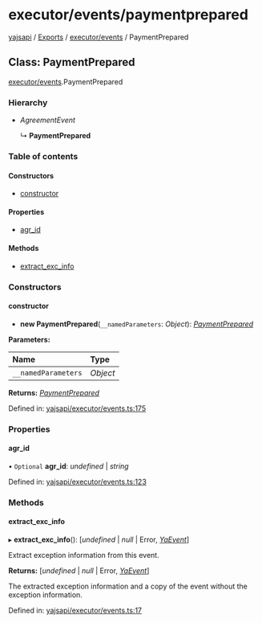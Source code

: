 # executor/events/paymentprepared

[yajsapi](https://github.com/golemfactory/yagna-docs/tree/9699eb3e934dbc2c15063c37bc7a317a2c47fef4/yajsapi/README.md) / [Exports](https://github.com/golemfactory/yagna-docs/tree/9699eb3e934dbc2c15063c37bc7a317a2c47fef4/yajsapi/modules.md) / [executor/events](../yajsapi-2/executor_events.md) / PaymentPrepared

## Class: PaymentPrepared

[executor/events](../yajsapi-2/executor_events.md).PaymentPrepared

### Hierarchy

* _AgreementEvent_

  ↳ **PaymentPrepared**

### Table of contents

#### Constructors

* [constructor](executor_events.paymentprepared.md#constructor)

#### Properties

* [agr\_id](executor_events.paymentprepared.md#agr_id)

#### Methods

* [extract\_exc\_info](executor_events.paymentprepared.md#extract_exc_info)

### Constructors

#### constructor

+ **new PaymentPrepared**\(`__namedParameters`: _Object_\): [_PaymentPrepared_](executor_events.paymentprepared.md)

**Parameters:**

| Name | Type |
| :--- | :--- |
| `__namedParameters` | _Object_ |

**Returns:** [_PaymentPrepared_](executor_events.paymentprepared.md)

Defined in: [yajsapi/executor/events.ts:175](https://github.com/golemfactory/yajsapi/blob/0a8d8c8/yajsapi/executor/events.ts#L175)

### Properties

#### agr\_id

• `Optional` **agr\_id**: _undefined_ \| _string_

Defined in: [yajsapi/executor/events.ts:123](https://github.com/golemfactory/yajsapi/blob/0a8d8c8/yajsapi/executor/events.ts#L123)

### Methods

#### extract\_exc\_info

▸ **extract\_exc\_info**\(\): \[_undefined_ \| _null_ \| Error, [_YaEvent_](executor_events.yaevent.md)\]

Extract exception information from this event.

**Returns:** \[_undefined_ \| _null_ \| Error, [_YaEvent_](executor_events.yaevent.md)\]

The extracted exception information and a copy of the event without the exception information.

Defined in: [yajsapi/executor/events.ts:17](https://github.com/golemfactory/yajsapi/blob/0a8d8c8/yajsapi/executor/events.ts#L17)

